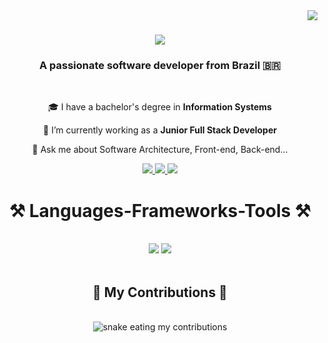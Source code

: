 <img align="right" src="https://visitor-badge.laobi.icu/badge?page_id=SrGimenes.SrGimenes" />

<h1 align="center">
    <img src="https://readme-typing-svg.herokuapp.com/?font=Righteous&size=35&center=true&vCenter=true&width=500&height=70&duration=4000&lines=Hi+There!+👋;+I'm+Gabriel+Gimenez!;" />
</h1>

<h3 align="center">A passionate software developer from Brazil 🇧🇷</h3>

<br/>

<div align="center">
 
 🎓 I have a bachelor's degree in **Information Systems**
 
 🔭 I’m currently working as a **Junior Full Stack Developer**

💬 Ask me about Software Architecture, Front-end, Back-end...

 </div>

<div align="center"> 
  <a href="mailto:gimenes.alencar2002@gmail.com">
    <img src="https://img.shields.io/badge/Gmail-333333?style=for-the-badge&logo=gmail&logoColor=red" />
  </a>
  <a href="https://www.linkedin.com/in/gabriel-gimenes-22b9a81b0/?locale=en_US" target="_blank">
    <img src="https://img.shields.io/badge/LinkedIn-0077B5?style=for-the-badge&logo=linkedin&logoColor=white" target="_blank" />
  </a>
  <a href="" target="_blank">
     <img src="https://img.shields.io/badge/Portfolio-FF5722?style=for-the-badge&logo=todoist&logoColor=white" target="_blank" /> <!-- sqlite, safari, google-chrome are other good icon options -->
  </a>
</div>

<h1 align="center">⚒️ Languages-Frameworks-Tools ⚒️</h1>
<br/>
<div align="center">
    <img src="https://skillicons.dev/icons?i=react,angular,mui,html,css,vscode,github,figma,tailwind,git,powershell,nestjs" />
    <img src="https://skillicons.dev/icons?i=nodejs,python,javascript,typescript,cs,express,firebase,mongodb,prisma,nextjs,mysql,stackoverflow" /><br>
</div>

<br/>

<div align="center">
  <h2>🐍 My Contributions 🐍</h2>
  <br>
  <img alt="snake eating my contributions" src="https://raw.githubusercontent.com/SrGimenes/SrGimenes/output/github-contribution-grid-snake.svg" />
  
  <br/><br/><br/>
</div>

